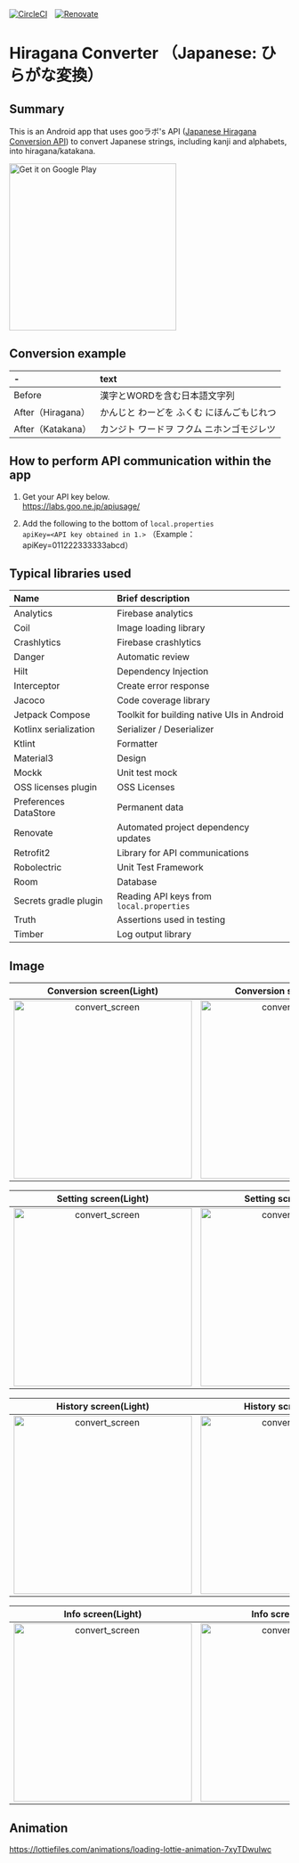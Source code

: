 [![CircleCI](https://circleci.com/gh/circleci/circleci-docs.svg?style=svg)](https://https://github.com/kosenda/hiragana-converter)　[![Renovate](https://img.shields.io/badge/renovate-enabled-brightgreen.svg?style=flat)](https://renovatebot.com)　

# Hiragana Converter （Japanese: ひらがな変換）

## Summary
This is an Android app that uses gooラボ's API ([Japanese Hiragana Conversion API](https://labs.goo.ne.jp/api/en/hiragana-translation/)) to convert Japanese strings, including kanji and alphabets, into hiragana/katakana.

<a href='https://play.google.com/store/apps/details?id=ksnd.hiraganaconverter&pcampaignid=pcampaignidMKT-Other-global-all-co-prtnr-py-PartBadge-Mar2515-1'><img width="300" alt='Get it on Google Play' src='https://play.google.com/intl/ja/badges/static/images/badges/en_badge_web_generic.png'/></a>

## Conversion example
|-|text|
|:--|:--|
|Before|漢字とWORDを含む日本語文字列|
|After（Hiragana）|かんじと わーどを ふくむ にほんごもじれつ|
|After（Katakana）|カンジト ワードヲ フクム ニホンゴモジレツ|

## How to perform API communication within the app

1. Get your API key below.  
https://labs.goo.ne.jp/apiusage/  

2. Add the following to the bottom of `local.properties`  
`apiKey=<API key obtained in 1.>`  （Example： apiKey=011222333333abcd）  

## Typical libraries used  
|Name|Brief description|
|:--|:--|
|Analytics|Firebase analytics|
|Coil|Image loading library|
|Crashlytics|Firebase crashlytics|
|Danger|Automatic review|
|Hilt|Dependency Injection|
|Interceptor|Create error response|
|Jacoco|Code coverage library|
|Jetpack Compose|Toolkit for building native UIs in Android|
|Kotlinx serialization|Serializer / Deserializer|
|Ktlint|Formatter|
|Material3|Design|
|Mockk|Unit test mock|
|OSS licenses plugin|OSS Licenses|
|Preferences DataStore|Permanent data|
|Renovate|Automated project dependency updates|
|Retrofit2|Library for API communications|
|Robolectric|Unit Test Framework|
|Room|Database|
|Secrets gradle plugin|Reading API keys from `local.properties`|
|Truth|Assertions used in testing|
|Timber|Log output library|

## Image
|Conversion screen(Light)|Conversion screen(Dark)|
|:-:|:-:|
|<img width="320" alt="convert_screen" src="https://user-images.githubusercontent.com/60963155/210051987-be80696a-8bad-4b68-b9ae-72ddf2097b1e.PNG">|<img width="320" alt="convert_screen" src="https://user-images.githubusercontent.com/60963155/210051997-1f7f02d2-ea72-4768-a696-1db928339cb4.PNG">|

|Setting screen(Light)|Setting screen(Dark)|
|:-:|:-:|
|<img width="320" alt="convert_screen" src="https://user-images.githubusercontent.com/60963155/210052008-847e6dca-9961-4a0b-83a0-c0a48e964180.PNG">|<img width="320" alt="convert_screen" src="https://user-images.githubusercontent.com/60963155/210052014-e5bea46c-10af-4b92-b346-12e97cab3572.PNG">|

|History screen(Light)|History screen(Dark)|
|:-:|:-:|
|<img width="320" alt="convert_screen" src="https://user-images.githubusercontent.com/60963155/210052019-3b9c0f74-f874-4258-9eee-e29d2488d52b.PNG">|<img width="320" alt="convert_screen" src="https://user-images.githubusercontent.com/60963155/210052028-29f8d902-2aed-47c8-a164-f90aa2b1d9b4.PNG">|

|Info screen(Light)|Info screen(Dark)|
|:-:|:-:|
|<img width="320" alt="convert_screen" src="https://user-images.githubusercontent.com/60963155/210052030-5425ffc2-3f1f-4a72-94c9-b52b33144654.PNG">|<img width="320" alt="convert_screen" src="https://user-images.githubusercontent.com/60963155/210052039-eaf98871-e8db-439e-98e6-4c80124ada5b.PNG">|

## Animation
https://lottiefiles.com/animations/loading-lottie-animation-7xyTDwuIwc
